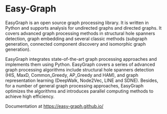 # Easy-Graph

EasyGraph is an open source graph processing library. It is written in Python and supports analysis for undirected graphs and directed graphs. It covers advanced graph processing methods in structural hole spanners detection, graph embedding and several classic methods (subgraph generation, connected component discovery and isomorphic graph generation).

EasyGraph integrates state-of-the-art graph processing approaches and implements them using Python. EasyGraph covers a series of advanced graph processing algorithms include structural hole spanners detection (HIS, MaxD, Common_Greedy, AP_Greedy and HAM), and graph representation learning (DeepWalk, Node2Vec, LINE and SDNE). Besides, for a number of general graph processing approaches, EasyGraph optimizes the algorithms and introduces parallel computing methods to achieve high efficiency.

Documentation at https://easy-graph.github.io/
